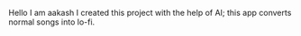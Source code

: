 Hello 
I am aakash 
I created this project with the help of AI; this app converts normal songs into lo-fi.
